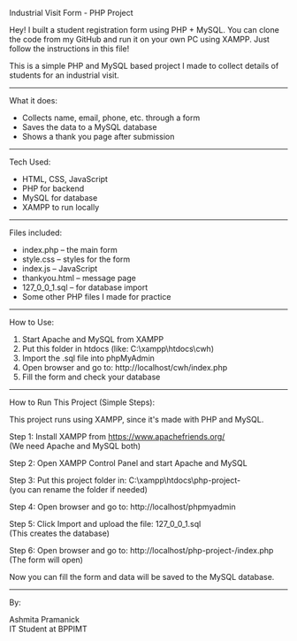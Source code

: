 Industrial Visit Form - PHP Project

Hey! I built a student registration form using PHP + MySQL. You can clone the code from my GitHub and run it on your own PC using XAMPP. Just follow the instructions in this file!

This is a simple PHP and MySQL based project I made to collect details of students for an industrial visit.

-------------------------------------------------------

What it does:

- Collects name, email, phone, etc. through a form
- Saves the data to a MySQL database
- Shows a thank you page after submission

-------------------------------------------------------

Tech Used:

- HTML, CSS, JavaScript
- PHP for backend
- MySQL for database
- XAMPP to run locally

-------------------------------------------------------

Files included:

- index.php – the main form
- style.css – styles for the form
- index.js – JavaScript
- thankyou.html – message page
- 127_0_0_1.sql – for database import
- Some other PHP files I made for practice

-------------------------------------------------------

How to Use:

1. Start Apache and MySQL from XAMPP
2. Put this folder in htdocs (like: C:\xampp\htdocs\cwh)
3. Import the .sql file into phpMyAdmin
4. Open browser and go to: http://localhost/cwh/index.php
5. Fill the form and check your database

-------------------------------------------------------

How to Run This Project (Simple Steps):

This project runs using XAMPP, since it's made with PHP and MySQL.

Step 1: Install XAMPP from https://www.apachefriends.org/  
         (We need Apache and MySQL both)

Step 2: Open XAMPP Control Panel and start Apache and MySQL

Step 3: Put this project folder in:
         C:\xampp\htdocs\php-project-  
         (you can rename the folder if needed)

Step 4: Open browser and go to:
         http://localhost/phpmyadmin

Step 5: Click Import and upload the file: 127_0_0_1.sql  
         (This creates the database)

Step 6: Open browser and go to:
         http://localhost/php-project-/index.php  
         (The form will open)

Now you can fill the form and data will be saved to the MySQL database.

-------------------------------------------------------

By:

Ashmita Pramanick  
IT Student at BPPIMT
